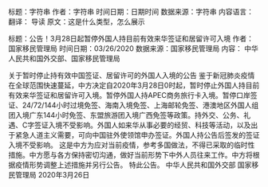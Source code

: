 标题：字符串
作者：字符串
时间日期：日期时间
数据来源：字符串
内容语言：
翻译：
导读
原文：这是什么类型，怎么展示


标题：公告！3月28日起暂停外国人持目前有效来华签证和居留许可入境
作者：国家移民管理局
时间日期：03/26/2020
数据来源：国家移民管理局
内容：
中华人民共和国外交部、国家移民管理局

关于暂时停止持有效中国签证、居留许可的外国人入境的公告
鉴于新冠肺炎疫情在全球范围快速蔓延，中方决定自2020年3月28日0时起，暂时停止外国人持目前有效来华签证和居留许可入境。暂停外国人持APEC商务旅行卡入境。暂停口岸签证、24/72/144小时过境免签、海南入境免签、上海邮轮免签、港澳地区外国人组团入境广东144小时免签、东盟旅游团入境广西免签等政策。持外交、公务、礼遇、C字签证入境不受影响。外国人如来华从事必要的经贸、科技等活动，以及出于紧急人道主义需要，可向中国驻外使领馆申办签证。外国人持公告后签发的签证入境不受影响。
这是中方为应对当前疫情，参考多国做法，不得已采取的临时性措施。中方愿与各方保持密切沟通，做好当前形势下中外人员往来工作。中方将根据疫情形势调整上述措施并另行公告。
特此公告。
中华人民共和国外交部
国家移民管理局
2020年3月26日
